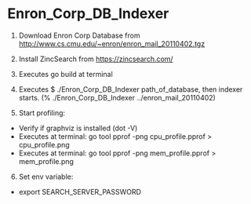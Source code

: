 # Enron_Corp_DB_Indexer

1. Download Enron Corp Database from http://www.cs.cmu.edu/~enron/enron_mail_20110402.tgz

2. Install ZincSearch from https://zincsearch.com/

3. Executes go build at terminal

4. Executes $ ./Enron_Corp_DB_Indexer path_of_database, then indexer starts. (% ./Enron_Corp_DB_Indexer ../enron_mail_20110402)

5. Start profiling:
- Verify if graphviz is installed (dot -V)
- Executes at terminal: go tool pprof -png cpu_profile.pprof > cpu_profile.png
- Executes at terminal: go tool pprof -png mem_profile.pprof > mem_profile.png

6. Set env variable:
- export SEARCH_SERVER_PASSWORD

